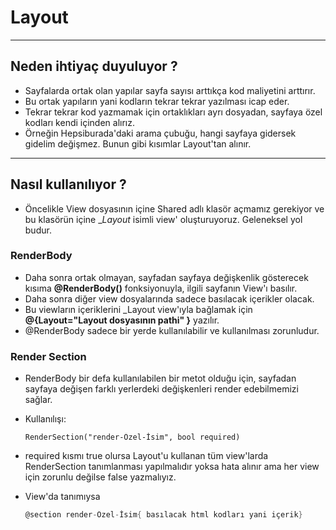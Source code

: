 # Layout

----------

## Neden ihtiyaç duyuluyor ?

* Sayfalarda ortak olan yapılar sayfa sayısı arttıkça kod maliyetini arttırır.
* Bu ortak yapıların yani kodların tekrar tekrar yazılması icap eder.
* Tekrar tekrar kod yazmamak için ortaklıkları ayrı dosyadan, sayfaya özel kodları kendi içinden alırız.
* Örneğin Hepsiburada'daki arama çubuğu, hangi sayfaya gidersek gidelim değişmez. Bunun gibi kısımlar Layout'tan alınır.

--------

## Nasıl kullanılıyor ? 

* Öncelikle View dosyasının içine Shared adlı klasör açmamız gerekiyor ve bu klasörün içine __Layout_ isimli  view' oluşturuyoruz. Geleneksel yol budur.

### RenderBody

* Daha sonra ortak olmayan, sayfadan sayfaya değişkenlik gösterecek kısıma __@RenderBody()__ fonksiyonuyla, ilgili sayfanın View'ı basılır.
* Daha sonra diğer view dosyalarında sadece basılacak içerikler olacak.
* Bu viewların içeriklerini _Layout view'ıyla bağlamak için __@{Layout="Layout dosyasının pathi" }__ yazılır.
* @RenderBody sadece bir yerde kullanılabilir ve kullanılması zorunludur.

### Render Section

* RenderBody bir defa kullanılabilen bir metot olduğu için, sayfadan sayfaya değişen farklı yerlerdeki değişkenleri render edebilmemizi sağlar.

* Kullanılışı: 

  ```
  RenderSection("render-Özel-İsim", bool required)
  ```

  

* required kısmı true olursa Layout'u kullanan tüm view'larda RenderSection tanımlanması yapılmalıdır yoksa hata alınır ama her view için zorunlu değilse false yazmalıyız.

* View'da tanımıysa 

  ```c#
  @section render-Özel-İsim{ basılacak html kodları yani içerik}
  ```

  

